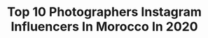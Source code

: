---
title: Top 10 Photographers Instagram Influencers In Morocco In 2020
description: >-
  Find top photographers Instagram influencers in Morocco in 2020. Most popular hashtags: #morocco #photography #travel #vsco.
platform: Instagram
profiles:
  - username: "hamzarochdi_"
    fullname: >-
      Hamza Rochdi
    location: "Morocco"
    followers: 5789
    engagement: 2895
    commentsToLikes: 0.039304
    avatar: "https://scontent-arn2-1.cdninstagram.com/v/t51.2885-19/s320x320/71169542_425020441739577_8451708392497479680_n.jpg?_nc_ht=scontent-arn2-1.cdninstagram.com&_nc_ohc=RZvlZToEKPAAX9x44ip&oh=7c32199d778cec7a2f3745336304acab&oe=5EBAEE5C"
    verified: false
    hashtags: "#vsco, #portraitpage, #photography, #realismag"
  - username: "douniaerts"
    fullname: >-
      Dounia Aerts
    location: "Morocco"
    followers: 35296
    engagement: 324
    commentsToLikes: 0.042450
    avatar: "https://scontent-ams4-1.cdninstagram.com/v/t51.2885-19/s320x320/89825080_550074328969978_7791597731855728640_n.jpg?_nc_ht=scontent-ams4-1.cdninstagram.com&_nc_ohc=q1XBgOzlF6wAX9rC4i7&oh=8b9146c0dfbc465858f344e3c9be8586&oe=5EBAD5B2"
    verified: false
    hashtags: "#photography, #moroccanblogger, #look, #idealofsweden"
  - username: "maxavdeev"
    fullname: >-
      Max Avdeev
    location: "Morocco"
    followers: 77606
    engagement: 149
    commentsToLikes: 0.017496
    avatar: "https://scontent-ams4-1.cdninstagram.com/v/t51.2885-19/s320x320/42158141_324475061651085_8339378582342074368_n.jpg?_nc_ht=scontent-ams4-1.cdninstagram.com&_nc_ohc=j4J4vZ31km8AX-wBMnI&oh=96e847c972b844b3ca4c38cf49a150c2&oe=5EB28771"
    verified: true
    hashtags: "#wolf, #allaboutnancy, #tangier, #laptevsea"
  - username: "akkarachraf"
    fullname: >-
      Akkar Achraf Mohamed
    location: "Morocco"
    followers: 18847
    engagement: 250
    commentsToLikes: 0.011161
    avatar: "https://scontent-ams4-1.cdninstagram.com/v/t51.2885-19/s320x320/83733837_2567877270123090_5639554653948477440_n.jpg?_nc_ht=scontent-ams4-1.cdninstagram.com&_nc_ohc=saTlKCTlXBYAX96tu83&oh=6054a3f9553bd73e004882e74735ae9d&oe=5EAF105E"
    verified: false
    hashtags: "#handonher, #handsonher, #donotlike, #2019"
  - username: "bahajoubphotography"
    fullname: >-
      • BADR BAHAJOUB | بدر بهجوب •
    location: "Morocco"
    followers: 26849
    engagement: 110
    commentsToLikes: 0.008491
    avatar: "https://scontent-lhr8-1.cdninstagram.com/v/t51.2885-19/s320x320/71194245_659050734584476_4977094556001501184_n.jpg?_nc_ht=scontent-lhr8-1.cdninstagram.com&_nc_ohc=wXoSFDNXExwAX9Dh4K9&oh=388c01fb7d252eb8bbae27a582f3774f&oe=5EB38F6E"
    verified: false
    hashtags: "#magazineshoot, #picoftheday, #colorgrading, #photography"
  - username: "simo_ride26"
    fullname: >-
      Simo 🐺
    location: "Morocco"
    followers: 2419
    engagement: 1498
    commentsToLikes: 0.062329
    avatar: "https://scontent-ams4-1.cdninstagram.com/v/t51.2885-19/s320x320/45480315_392722161270937_8901513398215245824_n.jpg?_nc_ht=scontent-ams4-1.cdninstagram.com&_nc_ohc=5Khjp-P7CB4AX-ttoxN&oh=b2e8224631d5b9fe1be6f232cbb8b4f5&oe=5EB0AFA4"
    verified: false
    hashtags: "#tangier, #dartmoorbikes, #moroccanculture, #mtbpower"
  - username: "psycho.moustache"
    fullname: >-
      Psycho Moustache
    location: "Morocco"
    followers: 18631
    engagement: 918
    commentsToLikes: 0.020370
    avatar: "https://scontent-ams4-1.cdninstagram.com/v/t51.2885-19/s320x320/75225414_675142162889427_1596001373223124992_n.jpg?_nc_ht=scontent-ams4-1.cdninstagram.com&_nc_ohc=rUM7-tUGIisAX94YSYE&oh=a3d7255e1a82da0ea011017e05d23ea6&oe=5EBA22DE"
    verified: false
    hashtags: "#777luckyfish, #gucci, #fromstreetswithlove, #dog"
  - username: "zacscale"
    fullname: >-
      Zakaria Taberkant
    location: "Morocco"
    followers: 129170
    engagement: 133
    commentsToLikes: 0.031081
    avatar: "https://scontent-lhr8-1.cdninstagram.com/v/t51.2885-19/s320x320/92413520_612749585943288_283620102421610496_n.jpg?_nc_ht=scontent-lhr8-1.cdninstagram.com&_nc_ohc=NTUmN21EUHMAX9W-gNs&oh=17842dbb342fe6d4ead65352e8495d59&oe=5EBAF144"
    verified: false
    hashtags: "#stayathome"
  - username: "brahimecharqy"
    fullname: >-
      Brahim Echarqy
    location: "Morocco"
    followers: 174430
    engagement: 423
    commentsToLikes: 0.007036
    avatar: "https://scontent-ams4-1.cdninstagram.com/v/t51.2885-19/s320x320/55908277_2264497997200238_2469343038258806784_n.jpg?_nc_ht=scontent-ams4-1.cdninstagram.com&_nc_ohc=DEV-N3WgZpgAX9QFPzM&oh=1d5ba8ea78bbfdb95bc8d3dc6f27665a&oe=5EB94FBF"
    verified: false
    hashtags: "#20mmf18, #stayhome, #brahimecharqy, #sunrise"
  - username: "hind.realm"
    fullname: >-
      Hind Aaloui
    location: "Morocco"
    followers: 11589
    engagement: 434
    commentsToLikes: 0.109599
    avatar: "https://scontent-lhr8-1.cdninstagram.com/v/t51.2885-19/s320x320/87501411_1546465798839738_7491534398680989696_n.jpg?_nc_ht=scontent-lhr8-1.cdninstagram.com&_nc_ohc=Qna6ZgXAQIIAX-V2Htl&oh=1d73f7dcac6c3bf4abf72053b85d5051&oe=5EBB74E9"
    verified: false
    hashtags: "#canon80d, #plantlovers, #truthquotes, #hotels"
---